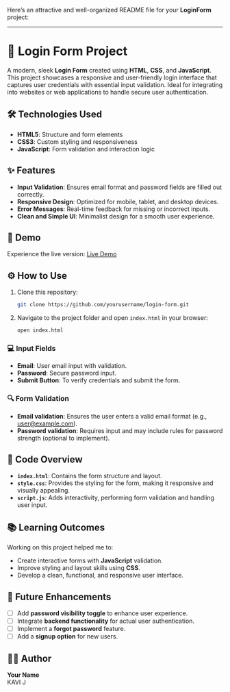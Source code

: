 Here’s an attractive and well-organized README file for your **LoginForm** project:

---

# 🔐 Login Form Project

A modern, sleek **Login Form** created using **HTML**, **CSS**, and **JavaScript**. This project showcases a responsive and user-friendly login interface that captures user credentials with essential input validation. Ideal for integrating into websites or web applications to handle secure user authentication.

## 🛠️ Technologies Used
- **HTML5**: Structure and form elements
- **CSS3**: Custom styling and responsiveness
- **JavaScript**: Form validation and interaction logic

## ✨ Features
- **Input Validation**: Ensures email format and password fields are filled out correctly.
- **Responsive Design**: Optimized for mobile, tablet, and desktop devices.
- **Error Messages**: Real-time feedback for missing or incorrect inputs.
- **Clean and Simple UI**: Minimalist design for a smooth user experience.

## 🚀 Demo
Experience the live version: [Live Demo](https://new-loginform.netlify.app/) <!-- Replace with actual demo link -->

## ⚙️ How to Use
1. Clone this repository:
   ```bash
   git clone https://github.com/yourusername/login-form.git
   ```
2. Navigate to the project folder and open `index.html` in your browser:
   ```bash
   open index.html
   ```

### 💻 Input Fields
- **Email**: User email input with validation.
- **Password**: Secure password input.
- **Submit Button**: To verify credentials and submit the form.

### 🔍 Form Validation
- **Email validation**: Ensures the user enters a valid email format (e.g., user@example.com).
- **Password validation**: Requires input and may include rules for password strength (optional to implement).
  
## 🧩 Code Overview
- **`index.html`**: Contains the form structure and layout.
- **`style.css`**: Provides the styling for the form, making it responsive and visually appealing.
- **`script.js`**: Adds interactivity, performing form validation and handling user input.

## 📚 Learning Outcomes
Working on this project helped me to:
- Create interactive forms with **JavaScript** validation.
- Improve styling and layout skills using **CSS**.
- Develop a clean, functional, and responsive user interface.

## 📝 Future Enhancements
- [ ] Add **password visibility toggle** to enhance user experience.
- [ ] Integrate **backend functionality** for actual user authentication.
- [ ] Implement a **forgot password** feature.
- [ ] Add a **signup option** for new users.

## 👨‍💻 Author
**Your Name**  
KAVI J
